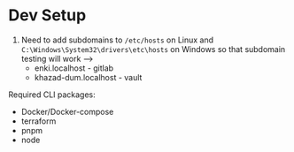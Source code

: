 # Dev Setup

1. Need to add subdomains to `/etc/hosts` on Linux and `C:\Windows\System32\drivers\etc\hosts` on Windows so that subdomain testing will work -->
   - enki.localhost \- gitlab
   - khazad-dum.localhost \- vault  

Required CLI packages:

- Docker/Docker-compose
- terraform
- pnpm
- node

